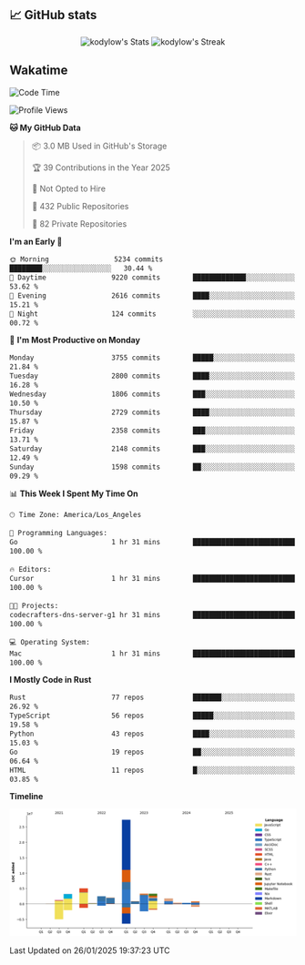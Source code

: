 ## 📈 GitHub stats
<!--START_SECTION:github-->
<div class="badges-githubstats">
  <p align="center">
    <img src="https://github-readme-stats.vercel.app/api?username=kodylow&theme=tokyonight&show_icons=true&hide_border=true&count_private=true" alt="kodylow's Stats" height="165">
    <img src="https://github-readme-streak-stats.herokuapp.com/?user=kodylow&theme=tokyonight&hide_border=true" alt="kodylow's Streak" height="165">
  </p>
</div>
<!--END_SECTION:github-->

## Wakatime 
<!--START_SECTION:waka-->
![Code Time](http://img.shields.io/badge/Code%20Time-1%2C292%20hrs%2052%20mins-blue)

![Profile Views](http://img.shields.io/badge/Profile%20Views-1-blue)

**🐱 My GitHub Data** 

> 📦 3.0 MB Used in GitHub's Storage 
 > 
> 🏆 39 Contributions in the Year 2025
 > 
> 🚫 Not Opted to Hire
 > 
> 📜 432 Public Repositories 
 > 
> 🔑 82 Private Repositories 
 > 
**I'm an Early 🐤** 

```text
🌞 Morning                5234 commits        ████████░░░░░░░░░░░░░░░░░   30.44 % 
🌆 Daytime                9220 commits        █████████████░░░░░░░░░░░░   53.62 % 
🌃 Evening                2616 commits        ████░░░░░░░░░░░░░░░░░░░░░   15.21 % 
🌙 Night                  124 commits         ░░░░░░░░░░░░░░░░░░░░░░░░░   00.72 % 
```
📅 **I'm Most Productive on Monday** 

```text
Monday                   3755 commits        █████░░░░░░░░░░░░░░░░░░░░   21.84 % 
Tuesday                  2800 commits        ████░░░░░░░░░░░░░░░░░░░░░   16.28 % 
Wednesday                1806 commits        ███░░░░░░░░░░░░░░░░░░░░░░   10.50 % 
Thursday                 2729 commits        ████░░░░░░░░░░░░░░░░░░░░░   15.87 % 
Friday                   2358 commits        ███░░░░░░░░░░░░░░░░░░░░░░   13.71 % 
Saturday                 2148 commits        ███░░░░░░░░░░░░░░░░░░░░░░   12.49 % 
Sunday                   1598 commits        ██░░░░░░░░░░░░░░░░░░░░░░░   09.29 % 
```


📊 **This Week I Spent My Time On** 

```text
🕑︎ Time Zone: America/Los_Angeles

💬 Programming Languages: 
Go                       1 hr 31 mins        █████████████████████████   100.00 % 

🔥 Editors: 
Cursor                   1 hr 31 mins        █████████████████████████   100.00 % 

🐱‍💻 Projects: 
codecrafters-dns-server-g1 hr 31 mins        █████████████████████████   100.00 % 

💻 Operating System: 
Mac                      1 hr 31 mins        █████████████████████████   100.00 % 
```

**I Mostly Code in Rust** 

```text
Rust                     77 repos            ███████░░░░░░░░░░░░░░░░░░   26.92 % 
TypeScript               56 repos            █████░░░░░░░░░░░░░░░░░░░░   19.58 % 
Python                   43 repos            ████░░░░░░░░░░░░░░░░░░░░░   15.03 % 
Go                       19 repos            ██░░░░░░░░░░░░░░░░░░░░░░░   06.64 % 
HTML                     11 repos            █░░░░░░░░░░░░░░░░░░░░░░░░   03.85 % 
```



**Timeline**

![Lines of Code chart](https://raw.githubusercontent.com/Kodylow/Kodylow/master/assets/bar_graph.png)


 Last Updated on 26/01/2025 19:37:23 UTC
<!--END_SECTION:waka-->
